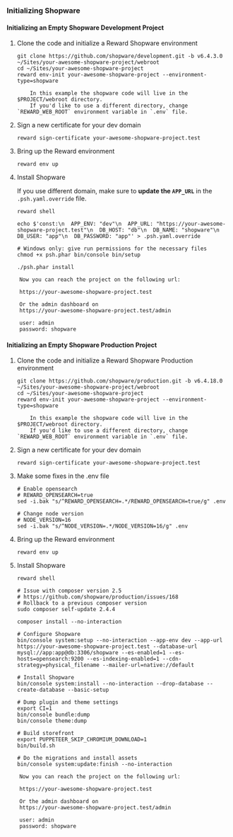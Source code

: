 ### Initializing Shopware

#### Initializing an Empty Shopware Development Project

1. Clone the code and initialize a Reward Shopware environment

    ``` shell
    git clone https://github.com/shopware/development.git -b v6.4.3.0 ~/Sites/your-awesome-shopware-project/webroot
    cd ~/Sites/your-awesome-shopware-project
    reward env-init your-awesome-shopware-project --environment-type=shopware
    ```

    ``` note::
        In this example the shopware code will live in the $PROJECT/webroot directory.
        If you'd like to use a different directory, change `REWARD_WEB_ROOT` environment variable in `.env` file.
    ```

2. Sign a new certificate for your dev domain

    ``` shell
    reward sign-certificate your-awesome-shopware-project.test
    ```

3. Bring up the Reward environment

    ``` shell
    reward env up
    ```

4. Install Shopware

   If you use different domain, make sure to **update the `APP_URL`** in the `.psh.yaml.override` file.

    ``` shell
    reward shell

    echo $'const:\n  APP_ENV: "dev"\n  APP_URL: "https://your-awesome-shopware-project.test"\n  DB_HOST: "db"\n  DB_NAME: "shopware"\n  DB_USER: "app"\n  DB_PASSWORD: "app"' > .psh.yaml.override

    # Windows only: give run permissions for the necessary files
    chmod +x psh.phar bin/console bin/setup

    ./psh.phar install
    ```

``` note::
    Now you can reach the project on the following url:

    https://your-awesome-shopware-project.test
   
    Or the admin dashboard on
    https://your-awesome-shopware-project.test/admin
   
    user: admin
    password: shopware
```

#### Initializing an Empty Shopware Production Project

1. Clone the code and initialize a Reward Shopware Production environment

    ``` shell
    git clone https://github.com/shopware/production.git -b v6.4.18.0 ~/Sites/your-awesome-shopware-project/webroot
    cd ~/Sites/your-awesome-shopware-project
    reward env-init your-awesome-shopware-project --environment-type=shopware
    ```

    ``` note::
        In this example the shopware code will live in the $PROJECT/webroot directory.
        If you'd like to use a different directory, change `REWARD_WEB_ROOT` environment variable in `.env` file.
    ```

2. Sign a new certificate for your dev domain

    ``` shell
    reward sign-certificate your-awesome-shopware-project.test
    ```

3. Make some fixes in the .env file

    ``` shell
    # Enable opensearch
    # REWARD_OPENSEARCH=true
    sed -i.bak "s/^REWARD_OPENSEARCH=.*/REWARD_OPENSEARCH=true/g" .env

    # Change node version
    # NODE_VERSION=16
    sed -i.bak "s/^NODE_VERSION=.*/NODE_VERSION=16/g" .env

    ```

4. Bring up the Reward environment

    ``` shell
    reward env up
    ```

5. Install Shopware

    ``` shell
    reward shell

    # Issue with composer version 2.5
    # https://github.com/shopware/production/issues/168
    # Rollback to a previous composer version
    sudo composer self-update 2.4.4

    composer install --no-interaction

    # Configure Shopware
    bin/console system:setup --no-interaction --app-env dev --app-url https://your-awesome-shopware-project.test --database-url mysql://app:app@db:3306/shopware --es-enabled=1 --es-hosts=opensearch:9200 --es-indexing-enabled=1 --cdn-strategy=physical_filename --mailer-url=native://default

    # Install Shopware
    bin/console system:install --no-interaction --drop-database --create-database --basic-setup

    # Dump plugin and theme settings
    export CI=1
    bin/console bundle:dump
    bin/console theme:dump

    # Build storefront
    export PUPPETEER_SKIP_CHROMIUM_DOWNLOAD=1
    bin/build.sh

    # Do the migrations and install assets
    bin/console system:update:finish --no-interaction
    ```

``` note::
    Now you can reach the project on the following url:

    https://your-awesome-shopware-project.test
   
    Or the admin dashboard on
    https://your-awesome-shopware-project.test/admin
   
    user: admin
    password: shopware
```
